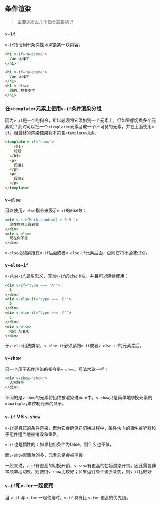 ## 条件渲染

> 主要是那么几个指令需要熟记



### `v-if`

`v-if`指令用于条件性地渲染某一块内容。

```html
<h1 v-if="awesome">
  Vue 太棒了
</h1>
```

```html
<h1 v-if="awesome">
  Vue 太棒了
</h1>
<h1 v-else>
  假的，狗都不学
</h1>
```



### 在`<template>`元素上使用`v-if`条件渲染分组

因为`v-if`是一个的指令，所以必须将它添加到一个元素上。但如果想切换多个元素呢？此时可以把一个`<template>`元素当成一个不可见的元素，并在上面使用`v-if`。但最终的渲染结果将不包含`<template>元素。`

```html
<template v-if="show">
	<h1>
    标题
  </h1>
  <p>
    段落1
  </p>
  <p>
    段落2
  </p>
</template>
```

### `v-else`

可以使用`v-else`指令来表示`v-if`的else块：

```html
<div v-if="Math.random() > 0.5 ">
  现在你可以看到我
</div>
<div v-else>
  现在你不能
</div>
```

`v-else`必须紧跟在`v-if`后面或者`v-else-if`元素后面，否则它将不会被识别。



### `v-else-if`

`v-else-if`,顾名思义，充当`v-if`的else if块，并且可以连续使用：

```html
<div v-if="type === 'A'">
  A
</div>
<div v-else-if="type === 'B'">
  B
</div>
<div v-else-if="type === 'C'">
  C
</div>
<div v-else>
  Not A/B/C
</div>
```

于`v-else`用法类似，`v-else-if`必须紧跟`v-if`或者`v-else-if`的元素之后。



### `v-show`



另一个用于条件渲染的指令是`v-show`。用法大致一样：



```html
<div v-show="show">
  大家好啊
</div>
```



不同的是`v-show`的元素将始终被渲染进dom中。`v-show`只是简单地切换元素的css`display`来控制元素的显示。



### `v-if` VS `v-show`

`v-if`是真正的条件渲染，因为它会确保在切换过程中，条件块内的事件监听器和子组件适当地被销毁和重建。



`v-if`也是惰性的：如果初始条件为false，则什么也不做，

而`v-show`就简单的多，元素总是会被渲染。

一般来说，`v-if`有更高的切换开销，`v-show`有更高的初始渲染开销。因此需要非常频繁地切换，则使用`v-show`比较好；如果运行条件很少改变，则`v-if`比较好



### `v-if`和`v-for`一起使用

当 `v-if` 与 `v-for` 一起使用时，`v-if` 具有比 `v-for` 更高的优先级。


